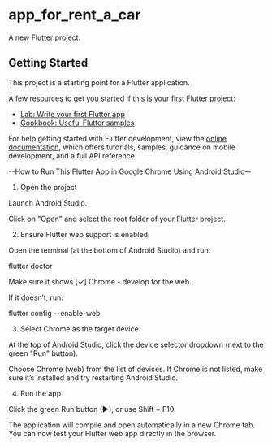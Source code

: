 # app_for_rent_a_car

A new Flutter project.

## Getting Started

This project is a starting point for a Flutter application.

A few resources to get you started if this is your first Flutter project:

- [Lab: Write your first Flutter app](https://docs.flutter.dev/get-started/codelab)
- [Cookbook: Useful Flutter samples](https://docs.flutter.dev/cookbook)

For help getting started with Flutter development, view the
[online documentation](https://docs.flutter.dev/), which offers tutorials,
samples, guidance on mobile development, and a full API reference.

--How to Run This Flutter App in Google Chrome Using Android Studio--

1. Open the project

Launch Android Studio.

Click on "Open" and select the root folder of your Flutter project.

2. Ensure Flutter web support is enabled

Open the terminal (at the bottom of Android Studio) and run:

flutter doctor

Make sure it shows [✓] Chrome - develop for the web.

If it doesn’t, run:

flutter config --enable-web

3. Select Chrome as the target device

At the top of Android Studio, click the device selector dropdown (next to the green "Run" button).

Choose Chrome (web) from the list of devices. If Chrome is not listed, make sure it’s installed and try restarting Android Studio.

4. Run the app

Click the green Run button (▶), or use Shift + F10.

The application will compile and open automatically in a new Chrome tab. You can now test your Flutter web app directly in the browser.
